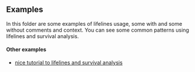 ## Examples

In this folder are some examples of lifelines usage, some with and some without comments and context. You can see some common patterns using lifelines and survival analysis.




#### Other examples

 - [nice tutorial to lifelines and survival analysis](https://github.com/chrisluedtke/data-science-journal/blob/master/07-Advanced-Regression/02_Survival_Analysis.ipynb)
